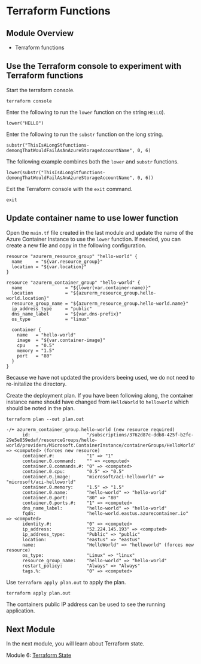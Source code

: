 # Terraform Functions

## Module Overview

- Terraform functions

## Use the Terraform console to experiment with Terraform functions

Start the terraform console.

```
terraform console
```

Enter the following to run the `lower` function on the string `HELLO`).

```
lower("HELLO")
```

Enter the following to run the `substr` function on the long string.

```
substr("ThisIsALongStfunctions-demongThatWouldFailAsAnAzureStorageAccountName", 0, 6)
```

The following example combines both the `lower` and `substr` functions.

```
lower(substr("ThisIsALongStfunctions-demongThatWouldFailAsAnAzureStorageAccountName", 0, 6))
```

Exit the Terraform console with the `exit` command.

```
exit
```

## Update container name to use lower function

Open the `main.tf` file created in the last module and update the name of the Azure Container Instance to use the `lower` function. If needed, you can create a new file and copy in the following configuration.

```
resource "azurerm_resource_group" "hello-world" {
  name     = "${var.resource_group}"
  location = "${var.location}"
}

resource "azurerm_container_group" "hello-world" {
  name                = "${lower(var.container-name)}"
  location            = "${azurerm_resource_group.hello-world.location}"
  resource_group_name = "${azurerm_resource_group.hello-world.name}"
  ip_address_type     = "public"
  dns_name_label      = "${var.dns-prefix}"
  os_type             = "linux"

  container {
    name   = "hello-world"
    image  = "${var.container-image}"
    cpu    = "0.5"
    memory = "1.5"
    port   = "80"
  }
}
```

Because we have not updated the providers beeing used, we do not need to re-initalize the directory.

Create the deployment plan. If you have been following along, the container instance name should have changed from `HelloWorld` to `helloworld` which should be noted in the plan.

```
terraform plan --out plan.out
```

```
-/+ azurerm_container_group.hello-world (new resource required)
      id:                     "/subscriptions/3762d87c-ddb8-425f-b2fc-29e5e859edaf/resourceGroups/hello-world/providers/Microsoft.ContainerInstance/containerGroups/HelloWorld" => <computed> (forces new resource)
      container.#:            "1" => "1"
      container.0.command:    "" => <computed>
      container.0.commands.#: "0" => <computed>
      container.0.cpu:        "0.5" => "0.5"
      container.0.image:      "microsoft/aci-helloworld" => "microsoft/aci-helloworld"
      container.0.memory:     "1.5" => "1.5"
      container.0.name:       "hello-world" => "hello-world"
      container.0.port:       "80" => "80"
      container.0.ports.#:    "1" => <computed>
      dns_name_label:         "hello-world" => "hello-world"
      fqdn:                   "hello-world.eastus.azurecontainer.io" => <computed>
      identity.#:             "0" => <computed>
      ip_address:             "52.224.145.193" => <computed>
      ip_address_type:        "Public" => "public"
      location:               "eastus" => "eastus"
      name:                   "HelloWorld" => "helloworld" (forces new resource)
      os_type:                "Linux" => "linux"
      resource_group_name:    "hello-world" => "hello-world"
      restart_policy:         "Always" => "Always"
      tags.%:                 "0" => <computed>
```

Use `terraform apply plan.out` to apply the plan.

```
terraform apply plan.out
```

The containers public IP address can be used to see the running application.

## Next Module

In the next module, you will learn about Terraform state.

Module 6: [Terraform State](../6-terraform-state)